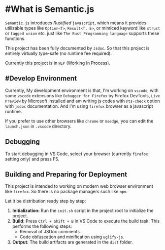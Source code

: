 # #What is Semantic.js

`Semantic.js` introduces *Rustified* `javascript`, which means it provides utilizable types like `Option<T>`, `Result<T, E>`, or mimiced keyword like `struct` or `tagged union` etc. just like `The Rust Programming language` supports these functions.

This project has been fully documented by `Jsdoc`. So that this project is entirely virtually type-safe (no runtime fee required).

Currently this project is in `WIP` (Working In Process).

## #Develop Environment

Currently, My development environment is that, I'm working on `vscode`, with some `vscode` extensions like `Debugger for Firefox` by Firefox DevTools, `Live Preview` by Microsoft installed and am writing js codes with `@ts-check` option with `jsdoc` documentation. And I'm using `firefox` browser as a javascript runtime.

If you prefer to use other browsers like `chrome` or `msedge`, you can edit the `launch.json` in `.vscode` directory.

## Debugging

To start debugging in VS Code, select your browser (currently `firefox` setting only) and press F5.

## Building and Preparing for Deployment

This project is intended to working on modern web browser environment like `firefox`. So there is no package managers such like `npm`.

Let it be distribution ready step by step:

1.  **Initialization:** Run the `init.sh` script in the project root to initialize the project.
2.  **Build:** Press `Ctrl + Shift + B` in VS Code to execute the build task. This performs the following steps:
    *   Removal of JSDoc comments.
    *   Code obfuscation and minification using `uglify-js`.
3. **Output:** The build artifacts are generated in the `dist` folder.

